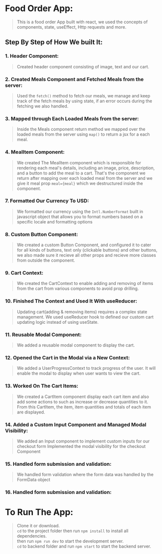 # Food Order App:
> This is a food order App built with react, we used the concepts of components, state, useEffect, Http requests and more.
## Step By Step of How We built It:

### 1. Header Component:
> Created header component consisting of image, text and our cart.

### 2. Created Meals Component and Fetched Meals from the server:
> Used the ```fetch()``` method to fetch our meals, we manage and keep track of the fetch meals by using state, if an error occurs during the fetching we also handled.

### 3. Mapped through Each Loaded Meals from the server:
> Inside the Meals component return method we mapped over the loaded meals from the server using ```map()``` to return a jsx for a each meal.
 
### 4. MealItem Component:
> We created The MealItem component which is responsible for rendering each meal's details, including an image, price, description, and a button to add the meal to a cart. That's the component we return after mapping over each loaded meal from the server and we give it meal prop ```meal={meal}``` which we destructured inside the component.

### 7. Formatted Our Currency To USD:
> We formatted our currency using the ```Intl.NumberFormat``` built in javascript object that allows you to format numbers based on a specific locale and formatting options

### 8. Custom Button Component:
> We created a custom Button Component, and configured it to cater for all kinds of buttons, text only (clickable buttons) and other buttons, we also made sure it recieve all other props and recieve more classes from outside the component.

### 9. Cart Context:
> We created the CartContext to enable adding and removing of items from the cart from various components to avoid prop drilling.

### 10. Finished The Context and Used It With useReducer:
> Updating cart(adding & removing items) requires a complex state management. 
> We used useReducer hook to defined our custom cart updating logic instead of using useState.

### 11. Reusable Modal Component:
> We added a reusable modal component to display the cart.

### 12. Opened the Cart in the Modal via a New Context:
> We added a UserProgressContext to track progress of the user.
> It will enable the modal to display when user wants to view the cart.

### 13. Worked On The Cart Items:
> We created a CartItem component display each cart item and also add some actions to such as increase or decrease quantities to it.
> From this CartItem, the item, item quantities and totals of each item are displayed.

### 14. Added a Custom Input Component and Managed Modal Visibility:
> We added an Input component to implement custom inputs for our checkout form
> Implemented the modal visibility for the checkout Component 

### 15. Handled form submission and validation:
> We handled form validation where the form data was handled by the FormData object

### 16. Handled form submission and validation:

# To Run The App:
> Clone it or download. <br>
> ```cd``` to the project folder then run ```npm install``` to install all dependencies. <br>
> then run ```npm run dev``` to start the development server. <br>
> ```cd``` to backend folder and run ```npm start``` to start the backend server.

